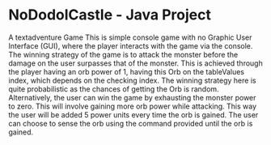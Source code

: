 # NoDodolCastle - Java Project
A textadventure Game
This is simple console game with no Graphic User Interface (GUI), where the player interacts with the game via the console. 
The winning strategy of the game is to attack the monster before the damage on the user surpasses that of the monster. 
This is achieved through the player having an orb power of 1, having this Orb on the tableValues index, which depends on the checking index. 
The winning strategy here is quite probabilistic as the chances of getting the Orb is random. 
Alternatively, the user can win the game by exhausting the monster power to zero. This will involve gaining more orb power while attacking. 
This way the user will be added 5 power units every time the orb is gained. The user can choose to sense the orb using the command provided until the orb is gained.

